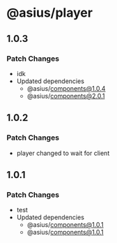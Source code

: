 # @asius/player

## 1.0.3

### Patch Changes

- idk
- Updated dependencies
  - @asius/components@1.0.4
  - @asius/components@2.0.1

## 1.0.2

### Patch Changes

- player changed to wait for client

## 1.0.1

### Patch Changes

- test
- Updated dependencies
  - @asius/components@1.0.1
  - @asius/components@1.0.1
